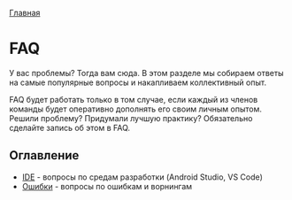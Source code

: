 [Главная](../main.md)

# FAQ

У вас проблемы? Тогда вам сюда. В этом разделе мы собираем ответы на 
самые популярные вопросы и накапливаем коллективный опыт. 

FAQ будет работать только в том случае, если каждый из членов команды 
будет оперативно дополнять его своим личным опытом. Решили проблему? 
Придумали лучшую практику? Обязательно сделайте запись об этом в FAQ.

## Оглавление
- [IDE](ide.md) - вопросы по средам разработки (Android Studio, VS 
Code)
- [Ошибки](errors.md) - вопросы по ошибкам и ворнингам